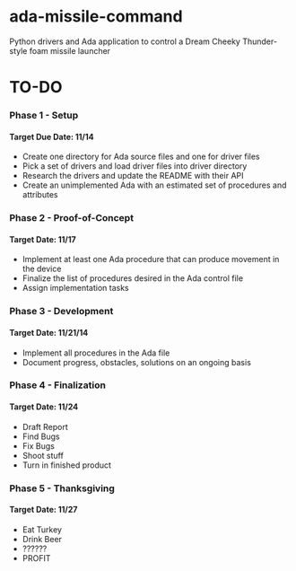 ada-missile-command
===================

Python drivers and Ada application to control a Dream Cheeky Thunder-style foam missile launcher

TO-DO
======
<h3>Phase 1 - Setup</h3>
<h4>Target Due Date: 11/14</h4>

<ul>
<li>Create one directory for Ada source files and one for driver files</li>
<li>Pick a set of drivers and load driver files into driver directory</li>
<li>Research the drivers and update the README with their API</li>
<li>Create an unimplemented Ada with an estimated set of procedures and attributes</li>
</ul>

<h3>Phase 2 - Proof-of-Concept</h3>
<h4>Target Date: 11/17</h4>

<ul>
<li>Implement at least one Ada procedure that can produce movement in the device</li>
<li>Finalize the list of procedures desired in the Ada control file</li>
<li>Assign implementation tasks</li>
</ul>

<h3>Phase 3 - Development</h3>
<h4>Target Date: 11/21/14</h4>

<ul>
<li>Implement all procedures in the Ada file</li>
<li>Document progress, obstacles, solutions on an ongoing basis</li>
</ul>

<h3>Phase 4 - Finalization</h3>
<h4>Target Date: 11/24</h4>

<ul>
<li>Draft Report</li>
<li>Find Bugs</li>
<li>Fix Bugs</li>
<li>Shoot stuff</li>
<li>Turn in finished product</li>
</ul>

<h3>Phase 5 - Thanksgiving</h3>
<h4>Target Date: 11/27</h4>

<ul>
<li>Eat Turkey</li>
<li>Drink Beer</li>
<li>??????</li>
<li>PROFIT</li>
</ul>

